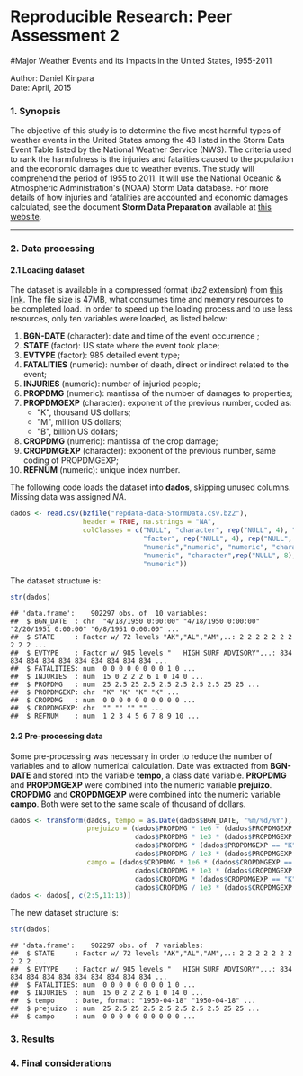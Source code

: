 # Reproducible Research: Peer Assessment 2

#Major Weather Events and its Impacts in the United States, 1955-2011

Author: Daniel Kinpara  
Date: April, 2015  


### 1. Synopsis

The objective of this study is to determine the five most harmful types of weather events in the United States among the 48 listed in the Storm Data Event Table listed by the National Weather Service (NWS). The criteria used to rank the harmfulness is the injuries and fatalities caused to the population and the economic damages due to weather events. The study will comprehend the period of 1955 to 2011. It will use the National Oceanic & Atmospheric Administration's (NOAA) Storm Data database. For more details of how injuries and fatalities are accounted and economic damages calculated, see the document **Storm Data Preparation** available at [this website](http://www.nws.noaa.gov/directives/).

---

### 2. Data processing

#### 2.1 Loading dataset

The dataset is available in a compressed format (*bz2* extension) from [this link](https://d396qusza40orc.cloudfront.net/repdata%2Fdata%2FStormData.csv.bz2). The file size is 47MB, what consumes time and memory resources to be completed load. In order to speed up the loading process and to use less resources, only ten variables were loaded, as listed below:

1. **BGN-DATE** (character): date and time of the event occurrence ;
2. **STATE** (factor): US state where the event took place;
3. **EVTYPE** (factor): 985 detailed event type;
4. **FATALITIES** (numeric): number of death, direct or indirect related to the event;
5. **INJURIES** (numeric): number of injuried people;
6. **PROPDMG** (numeric): mantissa of the number of damages to properties;
7. **PROPDMGEXP** (character): exponent of the previous number, coded as:
    - "K", thousand US dollars;
    - "M", million US dollars;
    - "B", billion US dollars;
8. **CROPDMG** (numeric): mantissa of the crop damage;
9. **CROPDMGEXP** (character): exponent of the previous number, same coding of PROPDMGEXP;
10. **REFNUM** (numeric): unique index number.

The following code loads the dataset into **dados**, skipping unused columns. Missing data was assigned *NA*.


```r
dados <- read.csv(bzfile("repdata-data-StormData.csv.bz2"),
                  header = TRUE, na.strings = "NA",
                  colClasses = c("NULL", "character", rep("NULL", 4), "factor",
                                 "factor", rep("NULL", 4), rep("NULL", 10),
                                 "numeric","numeric", "numeric", "character",
                                 "numeric", "character",rep("NULL", 8),
                                 "numeric"))
```
  
The dataset structure is:


```r
str(dados)
```

```
## 'data.frame':	902297 obs. of  10 variables:
##  $ BGN_DATE  : chr  "4/18/1950 0:00:00" "4/18/1950 0:00:00" "2/20/1951 0:00:00" "6/8/1951 0:00:00" ...
##  $ STATE     : Factor w/ 72 levels "AK","AL","AM",..: 2 2 2 2 2 2 2 2 2 2 ...
##  $ EVTYPE    : Factor w/ 985 levels "   HIGH SURF ADVISORY",..: 834 834 834 834 834 834 834 834 834 834 ...
##  $ FATALITIES: num  0 0 0 0 0 0 0 0 1 0 ...
##  $ INJURIES  : num  15 0 2 2 2 6 1 0 14 0 ...
##  $ PROPDMG   : num  25 2.5 25 2.5 2.5 2.5 2.5 2.5 25 25 ...
##  $ PROPDMGEXP: chr  "K" "K" "K" "K" ...
##  $ CROPDMG   : num  0 0 0 0 0 0 0 0 0 0 ...
##  $ CROPDMGEXP: chr  "" "" "" "" ...
##  $ REFNUM    : num  1 2 3 4 5 6 7 8 9 10 ...
```

#### 2.2 Pre-processing data

Some pre-processing was necessary in order to reduce the number of variables and to allow numerical calculation. Date was extracted from **BGN-DATE** and stored into the variable **tempo**, a class date variable. **PROPDMG** and **PROPDMGEXP** were combined into the numeric variable **prejuizo**. **CROPDMG** and **CROPDMGEXP** were combined into the numeric variable **campo**. Both were set to the same scale of thousand of dollars.

  

```r
dados <- transform(dados, tempo = as.Date(dados$BGN_DATE, "%m/%d/%Y"),
                   prejuizo = (dados$PROPDMG * 1e6 * (dados$PROPDMGEXP == "B") +
                               dados$PROPDMG * 1e3 * (dados$PROPDMGEXP == "M") +
                               dados$PROPDMG * (dados$PROPDMGEXP == "K") +
                               dados$PROPDMG / 1e3 * (dados$PROPDMGEXP == "")),
                   campo = (dados$CROPDMG * 1e6 * (dados$CROPDMGEXP == "B") +
                               dados$CROPDMG * 1e3 * (dados$CROPDMGEXP == "M") +
                               dados$CROPDMG * (dados$CROPDMGEXP == "K") +
                               dados$CROPDMG / 1e3 * (dados$CROPDMGEXP == "")))
dados <- dados[, c(2:5,11:13)]
```
  
The new dataset structure is:


```r
str(dados)
```

```
## 'data.frame':	902297 obs. of  7 variables:
##  $ STATE     : Factor w/ 72 levels "AK","AL","AM",..: 2 2 2 2 2 2 2 2 2 2 ...
##  $ EVTYPE    : Factor w/ 985 levels "   HIGH SURF ADVISORY",..: 834 834 834 834 834 834 834 834 834 834 ...
##  $ FATALITIES: num  0 0 0 0 0 0 0 0 1 0 ...
##  $ INJURIES  : num  15 0 2 2 2 6 1 0 14 0 ...
##  $ tempo     : Date, format: "1950-04-18" "1950-04-18" ...
##  $ prejuizo  : num  25 2.5 25 2.5 2.5 2.5 2.5 2.5 25 25 ...
##  $ campo     : num  0 0 0 0 0 0 0 0 0 0 ...
```
  
### 3. Results


### 4. Final considerations

